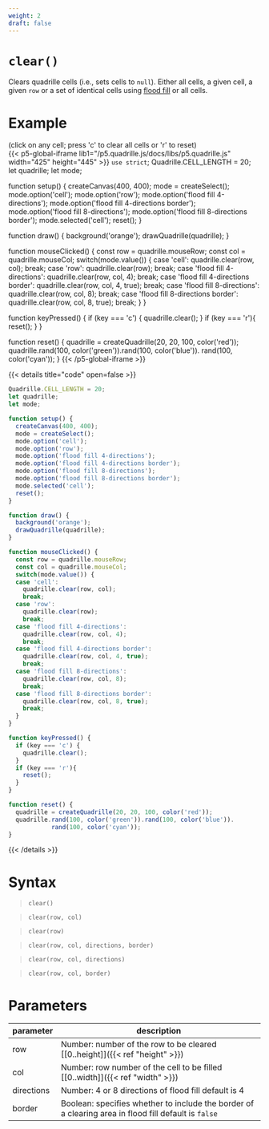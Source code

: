 ```yaml
---
weight: 2
draft: false
---
```


# `clear()`

Clears quadrille cells (i.e., sets cells to `null`). Either all cells, a given cell, a given `row` or a set of identical cells using [flood fill](https://en.m.wikipedia.org/wiki/Flood_fill) or all cells.

# Example

(click on any cell; press 'c' to clear all cells or 'r' to reset)\
{{< p5-global-iframe lib1="/p5.quadrille.js/docs/libs/p5.quadrille.js" width="425" height="445" >}}
`use strict`;
Quadrille.CELL_LENGTH = 20;
let quadrille;
let mode;

function setup() {
  createCanvas(400, 400);
  mode = createSelect();
  mode.option('cell');
  mode.option('row');
  mode.option('flood fill 4-directions');
  mode.option('flood fill 4-directions border');
  mode.option('flood fill 8-directions');
  mode.option('flood fill 8-directions border');
  mode.selected('cell');
  reset();
}

function draw() {
  background('orange');
  drawQuadrille(quadrille);
}

function mouseClicked() {
  const row = quadrille.mouseRow;
  const col = quadrille.mouseCol;
  switch(mode.value()) {
  case 'cell':
    quadrille.clear(row, col);
    break;
  case 'row':
    quadrille.clear(row);
    break;
  case 'flood fill 4-directions':
    quadrille.clear(row, col, 4);
    break;
  case 'flood fill 4-directions border':
    quadrille.clear(row, col, 4, true);
    break;
  case 'flood fill 8-directions':
    quadrille.clear(row, col, 8);
    break;
  case 'flood fill 8-directions border':
    quadrille.clear(row, col, 8, true);
    break;
  }
}

function keyPressed() {
  if (key === 'c') {
    quadrille.clear();
  }
  if (key === 'r'){
    reset();
  }
}

function reset() {
  quadrille = createQuadrille(20, 20, 100, color('red'));
  quadrille.rand(100, color('green')).rand(100, color('blue')).
            rand(100, color('cyan'));
}
{{< /p5-global-iframe >}}

{{< details title="code" open=false >}}
```js
Quadrille.CELL_LENGTH = 20;
let quadrille;
let mode;

function setup() {
  createCanvas(400, 400);
  mode = createSelect();
  mode.option('cell');
  mode.option('row');
  mode.option('flood fill 4-directions');
  mode.option('flood fill 4-directions border');
  mode.option('flood fill 8-directions');
  mode.option('flood fill 8-directions border');
  mode.selected('cell');
  reset();
}

function draw() {
  background('orange');
  drawQuadrille(quadrille);
}

function mouseClicked() {
  const row = quadrille.mouseRow;
  const col = quadrille.mouseCol;
  switch(mode.value()) {
  case 'cell':
    quadrille.clear(row, col);
    break;
  case 'row':
    quadrille.clear(row);
    break;
  case 'flood fill 4-directions':
    quadrille.clear(row, col, 4);
    break;
  case 'flood fill 4-directions border':
    quadrille.clear(row, col, 4, true);
    break;
  case 'flood fill 8-directions':
    quadrille.clear(row, col, 8);
    break;
  case 'flood fill 8-directions border':
    quadrille.clear(row, col, 8, true);
    break;
  }
}

function keyPressed() {
  if (key === 'c') {
    quadrille.clear();
  }
  if (key === 'r'){
    reset();
  }
}

function reset() {
  quadrille = createQuadrille(20, 20, 100, color('red'));
  quadrille.rand(100, color('green')).rand(100, color('blue')).
            rand(100, color('cyan'));
}
```
{{< /details >}}

# Syntax

> `clear()`

> `clear(row, col)`

> `clear(row)`

> `clear(row, col, directions, border)`

> `clear(row, col, directions)`

> `clear(row, col, border)`

# Parameters

| parameter  | description                                                                                          |
|------------|------------------------------------------------------------------------------------------------------|
| row        | Number: number of the row to be cleared [\[0..height\]]({{< ref "height" >}})                        |
| col        | Number: row number of the cell to be filled [\[0..width\]]({{< ref "width" >}})                      |
| directions | Number: 4 or 8 directions of flood fill default is 4                                                 |
| border     | Boolean: specifies whether to include the border of a clearing area in flood fill default is `false` |
